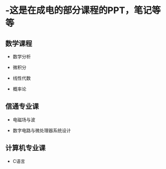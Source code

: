 # -这是在成电的部分课程的PPT，笔记等等  

## 数学课程  

- 数学分析  

- 微积分  

- 线性代数  

- 概率论  

## 信通专业课  

- 电磁场与波

- 数字电路与微处理器系统设计  

## 计算机专业课  

- C语言
